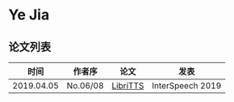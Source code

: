# Ye Jia

## 论文列表

| 时间 | 作者序 | 论文 | 发表 |
|:-:|:-:|---|---|
| 2019.04.05 | No.06/08 | [LibriTTS](../Datasets/2019.04.05_LibriTTS.md) | InterSpeech 2019 |